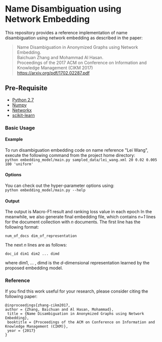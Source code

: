 # Name Disambiguation using Network Embedding
This repository provides a reference implementation of name disambiguation using network embedding as described in the paper:<br>
> Name Disambiguation in Anonymized Graphs using Network Embedding.<br>
> Baichuan Zhang and Mohammad Al Hasan.<br>
> Proceedings of the 2017 ACM on Conference on Information and Knowledge Management (CIKM 2017)<br>
> <https://arxiv.org/pdf/1702.02287.pdf>
## Pre-Requisite

* [Python 2.7](https://www.python.org/) 
* [Numpy](http://www.numpy.org/)
* [Networkx](https://networkx.github.io/)
* [scikit-learn](http://scikit-learn.org/stable/)

### Basic Usage

#### Example
To run disambiguation embedding code on name reference "Lei Wang", execute the following command from the project home directory:<br/>
	``python embedding_model/main.py sampled_data/lei_wang.xml 20 0.02 0.005 100 'uniform'``
  
#### Options
You can check out the hyper-parameter options using:<br/>
	``python embedding_model/main.py --help``

#### Output
The output is Macro-F1 result and ranking loss value in each epoch
In the meanwhile, we also generate final embedding file, which contains *n+1* lines for the document collection with *n* documents. 
The first line has the following format:

	num_of_docs dim_of_representation

The next *n* lines are as follows:
	
	doc_id dim1 dim2 ... dimd

where dim1, ... , dimd is the *d*-dimensional representation learned by the proposed embedding model.

### Reference
If you find this work useful for your research, please consider citing the following paper:

	@inproceedings{zhang-cikm2017,
	author = {Zhang, Baichuan and Al Hasan, Mohammad},
	 title = {Name Disambiguation in Anonymized Graphs using Network Embedding},
	 booktitle = {Proceedings of the ACM on Conference on Information and Knowledge Management (CIKM)},
	 year = {2017}
	}
